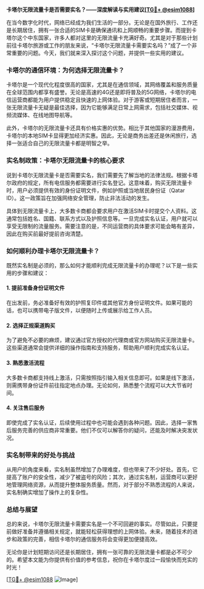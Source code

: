 **卡塔尔无限流量卡是否需要实名？——深度解读与实用建议[[TG💪+ @esim1088](https://t.me/s/esim1088)]**

在当今数字化时代，网络已经成为我们生活的一部分。无论是在国外旅行、工作还是长期居住，拥有一张合适的SIM卡是确保通讯和上网顺畅的重要步骤。而提到卡塔尔这个中东国家，许多人都对这里的无限流量卡充满好奇。尤其是对于那些计划前往卡塔尔旅游或工作的朋友来说，“卡塔尔无限流量卡需要实名吗？”成了一个非常重要的问题。今天，我们就来深入探讨这个问题，并提供一些实用的建议。

### 卡塔尔的通信环境：为何选择无限流量卡？

卡塔尔是一个现代化程度很高的国家，尤其是在通信领域，其网络覆盖和服务质量在全球范围内都享有盛誉。无论是高速的4G还是即将普及的5G网络，卡塔尔的电信运营商都能为用户提供稳定且快速的上网体验。对于游客或短期居住者而言，一张无限流量卡无疑是最佳选择，因为它能够满足日常上网需求，包括社交媒体、视频流媒体、在线地图导航等。

此外，卡塔尔的无限流量卡还具有价格实惠的优势。相比于其他国家的漫游费用，卡塔尔的本地SIM卡显得更加经济实惠。因此，无论是商务出差还是休闲旅行，选择一张适合自己的无限流量卡都是明智之举。

### 实名制政策：卡塔尔无限流量卡的核心要求

说到卡塔尔无限流量卡是否需要实名，我们需要先了解当地的法律法规。根据卡塔尔政府的规定，所有电信服务都需要进行实名登记。这意味着，购买无限流量卡时，用户必须提供有效的身份证明文件，例如护照或当地居民身份证（Qatar ID）。这一政策旨在加强网络安全管理，防止非法活动的发生。

具体到无限流量卡上，大多数卡商都会要求用户在激活SIM卡时提交个人资料。这通常包括姓名、国籍、联系方式以及护照信息等。一旦完成实名认证，用户就可以享受无限制的流量服务。需要注意的是，不同运营商的具体要求可能会略有差异，因此在购买前最好提前咨询清楚。

### 如何顺利办理卡塔尔无限流量卡？

既然实名制是必须的，那么如何才能顺利完成无限流量卡的办理呢？以下是一些实用的步骤和建议：

#### 1. 提前准备身份证明文件
在出发前，务必准备好有效的护照复印件或其他官方身份证明文件。如果可能的话，也可以携带电子版文件，以便随时上传或展示给工作人员。

#### 2. 选择正规渠道购买
为了避免不必要的麻烦，建议通过官方授权的代理商或官方网站购买无限流量卡。这些渠道通常会提供详细的操作指南和支持服务，帮助用户顺利完成实名认证。

#### 3. 熟悉激活流程
大多数卡商都支持线上激活，只需按照指引输入相关信息即可。如果是线下激活，则需携带身份证件前往指定地点办理。无论如何，熟悉整个流程可以大大节省时间。

#### 4. 关注售后服务
即使完成了实名认证，后续使用过程中也可能会遇到各种问题。因此，选择一家售后服务完善的供应商非常重要。他们不仅可以解答你的疑问，还能及时解决突发状况。

### 实名制带来的好处与挑战

从用户的角度来看，实名制虽然增加了办理难度，但也带来了不少好处。首先，它提高了账户的安全性，减少了被盗号的风险；其次，通过实名制，运营商可以更好地管理网络资源，从而提升整体服务质量。然而，对于部分不熟悉流程的人来说，实名制确实增加了操作上的复杂性。

### 总结与展望

总的来说，卡塔尔无限流量卡需要实名是一个不可回避的事实。尽管如此，只要提前做好准备并遵循相关规定，就能轻松获得理想的上网体验。未来，随着技术的进步和政策的完善，相信卡塔尔的通信服务将会变得更加便捷高效。

无论你是计划短期访问还是长期居住，拥有一张可靠的无限流量卡都是必不可少的。希望本文能为你提供有价值的参考信息，祝你在卡塔尔度过一段愉快而充实的时光！

[[TG💪+ @esim1088](https://t.me/s/esim1088) ![Image](https://i.postimg.cc/4NQfJmqS/Snipaste-2025-05-13-00-14-12.png)]
